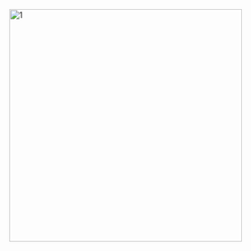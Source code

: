 
<img width="418" alt="1" src="https://user-images.githubusercontent.com/69735000/187497074-b0753219-3bfb-4728-9ff2-4ef145c03c3b.png">
